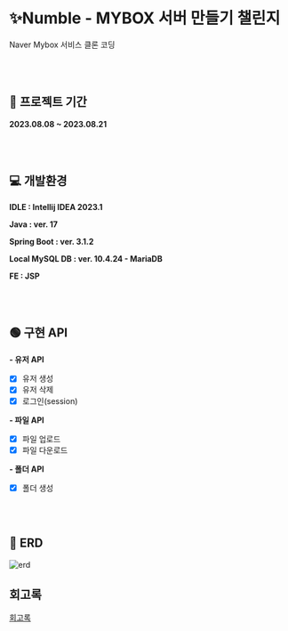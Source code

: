 # ✨Numble - MYBOX 서버 만들기 챌린지
Naver Mybox 서비스 클론 코딩

<br><br>

##  📆 프로젝트 기간 
**2023.08.08 ~ 2023.08.21**

<br><br>

##  💻 개발환경
**IDLE : Intellij IDEA 2023.1**

**Java : ver. 17**

**Spring Boot : ver. 3.1.2**

**Local MySQL DB : ver. 10.4.24 - MariaDB**

**FE : JSP**

<br><br>

## 🟢 구현 API
**- 유저 API**
  - [X] 유저 생성
  - [X] 유저 삭제
  - [X] 로그인(session)
 
**- 파일 API**
  - [X] 파일 업로드
  - [X] 파일 다운로드

**- 폴더 API**
  - [X] 폴더 생성

<br><br>

## 📝 ERD
![erd](https://github.com/suby-kwak/Numble/assets/78299214/b2d323c5-12f6-4197-87ac-a2bfc65faf54)

## 회고록
[회고록](https://velog.io/@rhkdbtj/%ED%9B%84%EA%B8%B0-Numble-%EB%94%A5%EB%8B%A4%EC%9D%B4%EB%B8%8C-MyBOX-%EC%84%9C%EB%B2%84-%EB%A7%8C%EB%93%A4%EA%B8%B0-%ED%9A%8C%EA%B3%A0%EB%A1%9D)
